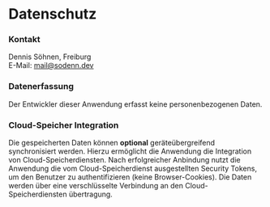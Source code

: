 # Datenschutz

### Kontakt
Dennis Söhnen, Freiburg<br />
E-Mail: mail@sodenn.dev

### Datenerfassung
Der Entwickler dieser Anwendung erfasst keine personenbezogenen Daten.

### Cloud-Speicher Integration
Die gespeicherten Daten können **optional** geräteübergreifend synchronisiert werden. Hierzu ermöglicht die Anwendung die Integration von Cloud-Speicherdiensten.
Nach erfolgreicher Anbindung nutzt die Anwendung die vom Cloud-Speicherdienst ausgestellten Security Tokens, um den Benutzer zu authentifizieren (keine Browser-Cookies).
Die Daten werden über eine verschlüsselte Verbindung an den Cloud-Speicherdiensten übertragung.